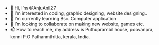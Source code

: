 - 👋 Hi, I’m @AnjuAnil27
- 👀 I’m interested in coding, graphic designing, website designing..
- 🌱 I’m currently learning Bsc. Computer application 
- 💞️ I’m looking to collaborate on making new website, games etc.
- 📫 How to reach me, my address is
   Puthuprambil house, poovanpra, konni P.O
   Pathanmthitta, kerala, India.

<!---
AnjuAnil27/AnjuAnil27 is a ✨ special ✨ repository because its `README.md` (this file) appears on your GitHub profile.
You can click the Preview link to take a look at your changes.
--->
